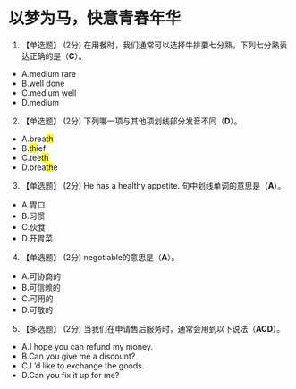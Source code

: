 # 以梦为马，快意青春年华

1. 【单选题】 (2分)
在用餐时，我们通常可以选择牛排要七分熟，下列七分熟表达正确的是（**C**）。

- A.medium rare
- B.well done
- C.medium well
- D.medium

2. 【单选题】 (2分)
下列哪一项与其他项划线部分发音不同（**D**）。

- A.brea<mark>th</mark>
- B.<mark>th</mark>ief
- C.tee<mark>th</mark>
- D.brea<mark>th</mark>e

3. 【单选题】 (2分)
He has a healthy appetite. 句中划线单词的意思是（**A**）。

- A.胃口
- B.习惯
- C.伙食
- D.开胃菜

4. 【单选题】 (2分)
negotiable的意思是（**A**）。

- A.可协商的
- B.可信赖的
- C.可用的
- D.可敬的

5. 【多选题】 (2分)
当我们在申请售后服务时，通常会用到以下说法（**ACD**）。

- A.I hope you can refund my money.
- B.Can you give me a discount?
- C.I ’d like to exchange the goods.
- D.Can you fix it up for me?
